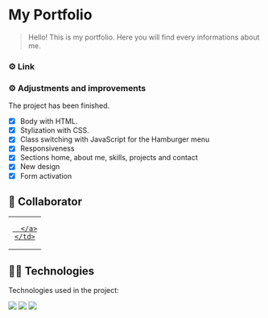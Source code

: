 # My Portfolio 

<!---Esses são exemplos. Veja https://shields.io para outras pessoas ou para personalizar este conjunto de escudos. Você pode querer incluir dependências, status do projeto e informações de licença aqui--->




>  Hello! This is my portfolio. Here you will find every informations about me.
### ⚙️ Link

### ⚙️ Adjustments and improvements

The project has been finished.

- [x] Body with HTML.
- [x] Stylization with CSS.
- [x] Class switching with JavaScript for the Hamburger menu
- [x] Responsiveness
- [x] Sections home, about me, skills, projects and contact 
- [x] New design
- [x] Form activation

## 🤝 Collaborator

<table>
  <tr>
    <td align="center">
      <a href="#">
        
      </a>
    </td>
  </tr>
</table>

## 👨‍💻 Technologies
Technologies used in the project:

<img src="https://img.shields.io/badge/HTML-239120?style=for-the-badge&logo=html5&logoColor=white" />
<img src="https://img.shields.io/badge/CSS3-1572B6?style=for-the-badge&logo=css3&logoColor=white" />
<img src="https://img.shields.io/badge/JavaScript-F7DF1E?style=for-the-badge&logo=javascript&logoColor=black" />
